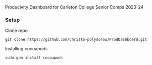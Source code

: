 Producivity Dashboard for Carleton College Senior Comps 2023-24

### Setup
Clone repo
```
git clone https://github.com/christo-polydorou/ProdDashboard.git
```

Installing cocoapods
```
sudo gem install cocoapods
```

